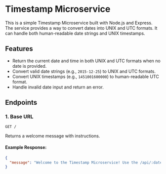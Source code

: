 # Timestamp Microservice

This is a simple Timestamp Microservice built with Node.js and Express. The service provides a way to convert dates into UNIX and UTC formats. It can handle both human-readable date strings and UNIX timestamps.

## Features

- Return the current date and time in both UNIX and UTC formats when no date is provided.
- Convert valid date strings (e.g., `2015-12-25`) to UNIX and UTC formats.
- Convert UNIX timestamps (e.g., `1451001600000`) to human-readable UTC format.
- Handle invalid date input and return an error.

## Endpoints

### **1. Base URL**
`GET /`

Returns a welcome message with instructions.

#### Example Response:
```json
{
  "message": "Welcome to the Timestamp Microservice! Use the /api/:date endpoint."
}
